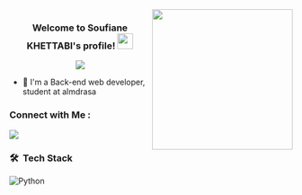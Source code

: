 
<img width="250" align="right" src="https://c.tenor.com/_DOBjnGspYAAAAAM/code-coding.gif">

<h3 align="center">
  Welcome to Soufiane KHETTABI's profile!
  <img src="https://media.giphy.com/media/hvRJCLFzcasrR4ia7z/giphy.gif" width="28">
</h3>

<!-- Typing SVG by DenverCoder1 - https://github.com/DenverCoder1/readme-typing-svg -->
<p align="center">
  <a href="https://github.com/DenverCoder1/readme-typing-svg"><img src="https://readme-typing-svg.herokuapp.com/?lines=Back-end%20web%20developer%20student;Always%20learning%20new%20things&font=Fira%20Code&center=true&width=440&height=45&color=f75c7e&vCenter=true&size=22"></a>
</p> 

- 🏢 I'm a Back-end web developer, student at almdrasa

### Connect with Me :

<a href="https://linkedin.com/in/soufiane-khettabi" target="_blank"><img src="https://img.shields.io/badge/-Soufiane%20KHETTABI-0077B5?style=for-the-badge&logo=Linkedin&logoColor=white"/></a>
### 🛠 &nbsp;Tech Stack

![Python](https://img.shields.io/badge/-Python%20-05122A?style=flat&logo=python)&nbsp;
